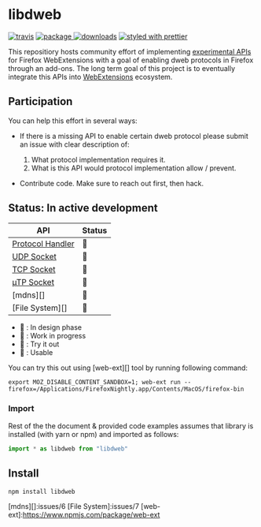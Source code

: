 # libdweb

[![travis][travis.icon]][travis.url]
[![package][version.icon] ![downloads][downloads.icon]][package.url]
[![styled with prettier][prettier.icon]][prettier.url]

This repositiory hosts community effort of implementing [experimental APIs][webextension experiments] for Firefox WebExtensions with a goal of enabling dweb protocols in Firefox through an add-ons. The long term goal of this project is to eventually integrate this APIs into [WebExtensions][new APIs] ecosystem.

## Participation

You can help this effort in several ways:

- If there is a missing API to enable certain dweb protocol please submit an issue with clear description of:

  1. What protocol implementation requires it.
  2. What is this API would protocol implementation allow / prevent.

- Contribute code. Make sure to reach out first, then hack.

## Status: In active development

| API | Status |
| --- | --- |
| [Protocol Handler][] | 🐣 |
| [UDP Socket][] | 🥚 |
| [TCP Socket][] | 🥚 |
| [µTP Socket] | 🥚 |
| [mdns][] | 🥚 |
| [File System][] | 🥚 |



- 🥚 : In design phase
- 🐣 : Work in progress
- 🐥 : Try it out
- 🐓 : Usable


You can try this out using [web-ext][] tool by running following command:

```
export MOZ_DISABLE_CONTENT_SANDBOX=1; web-ext run --firefox=/Applications/FirefoxNightly.app/Contents/MacOS/firefox-bin
```

### Import

Rest of the the document & provided code examples assumes that library is installed (with yarn or npm) and imported as follows:

```js
import * as libdweb from "libdweb"
```

## Install

    npm install libdweb

[travis.icon]: https://travis-ci.org/Gozala/libdweb.svg?branch=master
[travis.url]: https://travis-ci.org/Gozala/libdweb
[version.icon]: https://img.shields.io/npm/v/libdweb.svg
[downloads.icon]: https://img.shields.io/npm/dm/libdweb.svg
[package.url]: https://npmjs.org/package/libdweb
[downloads.image]: https://img.shields.io/npm/dm/libdweb.svg
[downloads.url]: https://npmjs.org/package/libdweb
[prettier.icon]: https://img.shields.io/badge/styled_with-prettier-ff69b4.svg
[prettier.url]: https://github.com/prettier/prettier

[webextension experiments]:https://webextensions-experiments.readthedocs.io/en/latest/index.html
[new APIs]:https://wiki.mozilla.org/WebExtensions/NewAPIs
[Protocol Handler]:issues/2
[UDP Socket]:issues/3
[TCP Socket]:issues/4
[µTP Socket]:issues/5
[mdns][]:issues/6
[File System]:issues/7
[web-ext]:https://www.npmjs.com/package/web-ext
